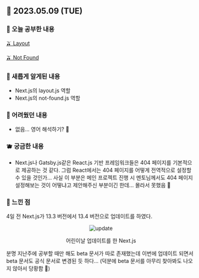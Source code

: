 ## 🍰 2023.05.09 (TUE)

### 🍑 오늘 공부한 내용

[🫒 Layout](https://github.com/merryfraise/TIL/blob/main/Next.js/Layout.md)

[🫒 Not Found](https://github.com/merryfraise/TIL/blob/main/Next.js/Not%20Found.md)

### 🍓 새롭게 알게된 내용

-   Next.js의 layout.js 역할
-   Next.js의 not-found.js 역할

### 🍒 어려웠던 내용

-   없음... 영어 해석하기? 🥹

### 🫐 궁금한 내용

-   Next.js나 Gatsby.js같은 React.js 기반 프레임워크들은 404 페이지를 기본적으로 제공하는 것 같다. 그럼 React에서는 404 페이지를 어떻게 전역적으로 설정할 수 있을 것인가... 사실 이 부분은 메인 프로젝트 진행 시 멘토님께서도 404 페이지 설정해보는 것이 어떻냐고 제안해주신 부분이긴 한데... 몰라서 못했음 🥲

### 🐰 느낀 점

4일 전 Next.js가 13.3 버전에서 13.4 버전으로 업데이트를 하였다.

<div align="center">
  
  ![update](https://img1.daumcdn.net/thumb/R1280x0/?scode=mtistory2&fname=https%3A%2F%2Fblog.kakaocdn.net%2Fdn%2FbX8vdx%2Fbtses49tyWn%2Fr9kotuHTedfuh0h1KKLUF1%2Fimg.png)
  
  어린이날 업데이트를 한 Next.js
  
</div>

분명 지난주에 공부할 때만 해도 beta 문서가 따로 존재했는데 이번에 업데이트 되면서 beta 문서도 공식 문서로 변경된 듯 하다... (덕분에 beta 문서를 아무리 찾아봐도 나오지 않아서 당황함 🤨)
